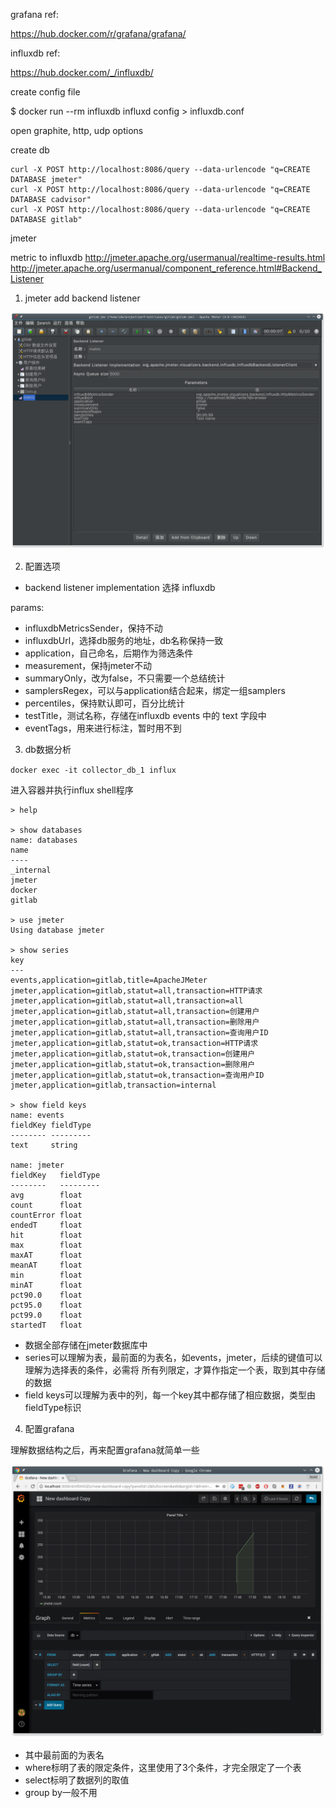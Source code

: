 



grafana ref:

https://hub.docker.com/r/grafana/grafana/


influxdb ref:

https://hub.docker.com/_/influxdb/


create config file

$ docker run --rm influxdb influxd config > influxdb.conf

open graphite, http, udp options


create db

```
curl -X POST http://localhost:8086/query --data-urlencode "q=CREATE DATABASE jmeter"
curl -X POST http://localhost:8086/query --data-urlencode "q=CREATE DATABASE cadvisor"
curl -X POST http://localhost:8086/query --data-urlencode "q=CREATE DATABASE gitlab"
```






jmeter

metric to influxdb
http://jmeter.apache.org/usermanual/realtime-results.html
http://jmeter.apache.org/usermanual/component_reference.html#Backend_Listener

1. jmeter add backend listener

![](./jmeter-backend-listener.png)

2. 配置选项

- backend listener implementation 选择 influxdb

params:
- influxdbMetricsSender，保持不动
- influxdbUrl，选择db服务的地址，db名称保持一致
- application，自己命名，后期作为筛选条件
- measurement，保持jmeter不动
- summaryOnly，改为false，不只需要一个总结统计
- samplersRegex，可以与application结合起来，绑定一组samplers
- percentiles，保持默认即可，百分比统计
- testTitle，测试名称，存储在influxdb events 中的 text 字段中
- eventTags，用来进行标注，暂时用不到

3. db数据分析

`docker exec -it collector_db_1 influx`

进入容器并执行influx shell程序

```
> help

> show databases
name: databases
name
----
_internal
jmeter
docker
gitlab

> use jmeter
Using database jmeter

> show series
key
---
events,application=gitlab,title=ApacheJMeter
jmeter,application=gitlab,statut=all,transaction=HTTP请求
jmeter,application=gitlab,statut=all,transaction=all
jmeter,application=gitlab,statut=all,transaction=创建用户
jmeter,application=gitlab,statut=all,transaction=删除用户
jmeter,application=gitlab,statut=all,transaction=查询用户ID
jmeter,application=gitlab,statut=ok,transaction=HTTP请求
jmeter,application=gitlab,statut=ok,transaction=创建用户
jmeter,application=gitlab,statut=ok,transaction=删除用户
jmeter,application=gitlab,statut=ok,transaction=查询用户ID
jmeter,application=gitlab,transaction=internal

> show field keys
name: events
fieldKey fieldType
-------- ---------
text     string

name: jmeter
fieldKey   fieldType
--------   ---------
avg        float
count      float
countError float
endedT     float
hit        float
max        float
maxAT      float
meanAT     float
min        float
minAT      float
pct90.0    float
pct95.0    float
pct99.0    float
startedT   float
```

- 数据全部存储在jmeter数据库中
- series可以理解为表，最前面的为表名，如events，jmeter，后续的键值可以理解为选择表的条件，必需将
  所有列限定，才算作指定一个表，取到其中存储的数据
- field keys可以理解为表中的列，每一个key其中都存储了相应数据，类型由fieldType标识





4. 配置grafana

理解数据结构之后，再来配置grafana就简单一些

![](./grafana-config.png)

- 其中最前面的为表名
- where标明了表的限定条件，这里使用了3个条件，才完全限定了一个表
- select标明了数据列的取值
- group by一般不用
